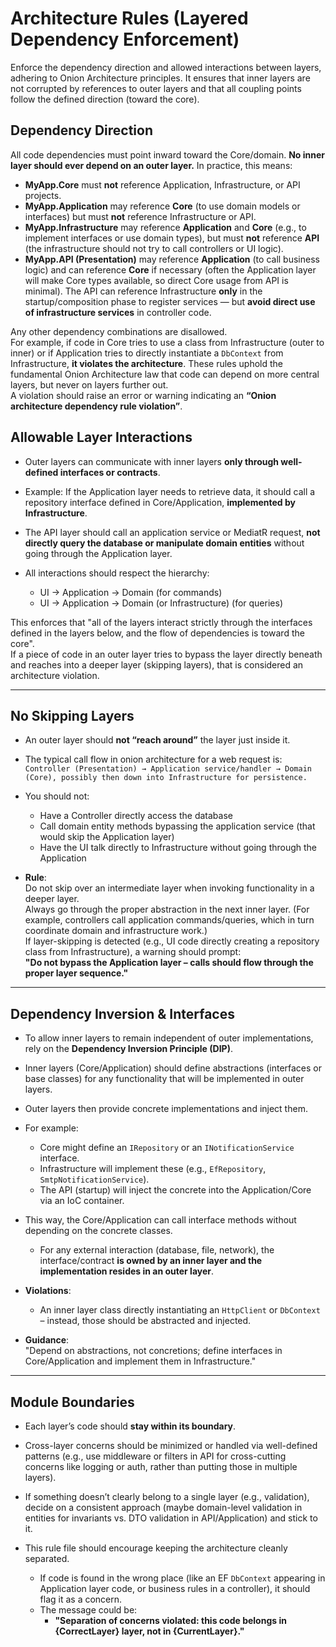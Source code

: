 # Architecture Rules (Layered Dependency Enforcement)

Enforce the dependency direction and allowed interactions between layers, adhering to Onion Architecture principles. It ensures that inner layers are not corrupted by references to outer layers and that all coupling points follow the defined direction (toward the core).

## Dependency Direction

All code dependencies must point inward toward the Core/domain. **No inner layer should ever depend on an outer layer.** In practice, this means:

- **MyApp.Core** must **not** reference Application, Infrastructure, or API projects.
- **MyApp.Application** may reference **Core** (to use domain models or interfaces) but must **not** reference Infrastructure or API.
- **MyApp.Infrastructure** may reference **Application** and **Core** (e.g., to implement interfaces or use domain types), but must **not** reference **API** (the infrastructure should not try to call controllers or UI logic).
- **MyApp.API (Presentation)** may reference **Application** (to call business logic) and can reference **Core** if necessary (often the Application layer will make Core types available, so direct Core usage from API is minimal). The API can reference Infrastructure **only** in the startup/composition phase to register services — but **avoid direct use of infrastructure services** in controller code.

Any other dependency combinations are disallowed.  
For example, if code in Core tries to use a class from Infrastructure (outer to inner) or if Application tries to directly instantiate a `DbContext` from Infrastructure, **it violates the architecture**. These rules uphold the fundamental Onion Architecture law that code can depend on more central layers, but never on layers further out.  
A violation should raise an error or warning indicating an **“Onion architecture dependency rule violation”**.


## Allowable Layer Interactions

- Outer layers can communicate with inner layers **only through well-defined interfaces or contracts**.
- Example: If the Application layer needs to retrieve data, it should call a repository interface defined in Core/Application, **implemented by Infrastructure**.
- The API layer should call an application service or MediatR request, **not directly query the database or manipulate domain entities** without going through the Application layer.
- All interactions should respect the hierarchy:

  - UI → Application → Domain (for commands)  
  - UI → Application → Domain (or Infrastructure) (for queries)

This enforces that "all of the layers interact strictly through the interfaces defined in the layers below, and the flow of dependencies is toward the core".  
If a piece of code in an outer layer tries to bypass the layer directly beneath and reaches into a deeper layer (skipping layers), that is considered an architecture violation.

---

## No Skipping Layers

- An outer layer should **not “reach around”** the layer just inside it.
- The typical call flow in onion architecture for a web request is:  
  `Controller (Presentation) → Application service/handler → Domain (Core), possibly then down into Infrastructure for persistence.`

- You should not:
  - Have a Controller directly access the database
  - Call domain entity methods bypassing the application service (that would skip the Application layer)
  - Have the UI talk directly to Infrastructure without going through the Application

- **Rule**:  
  Do not skip over an intermediate layer when invoking functionality in a deeper layer.  
  Always go through the proper abstraction in the next inner layer. (For example, controllers call application commands/queries, which in turn coordinate domain and infrastructure work.)  
  If layer-skipping is detected (e.g., UI code directly creating a repository class from Infrastructure), a warning should prompt:  
  **"Do not bypass the Application layer – calls should flow through the proper layer sequence."**

---

## Dependency Inversion & Interfaces

- To allow inner layers to remain independent of outer implementations, rely on the **Dependency Inversion Principle (DIP)**.
- Inner layers (Core/Application) should define abstractions (interfaces or base classes) for any functionality that will be implemented in outer layers.
- Outer layers then provide concrete implementations and inject them.
- For example:
  - Core might define an `IRepository` or an `INotificationService` interface.
  - Infrastructure will implement these (e.g., `EfRepository`, `SmtpNotificationService`).
  - The API (startup) will inject the concrete into the Application/Core via an IoC container.

- This way, the Core/Application can call interface methods without depending on the concrete classes.

  - For any external interaction (database, file, network), the interface/contract **is owned by an inner layer and the implementation resides in an outer layer**.

- **Violations**:
  - An inner layer class directly instantiating an `HttpClient` or `DbContext` – instead, those should be abstracted and injected.

- **Guidance**:  
  "Depend on abstractions, not concretions; define interfaces in Core/Application and implement them in Infrastructure."

---

## Module Boundaries

- Each layer’s code should **stay within its boundary**.
- Cross-layer concerns should be minimized or handled via well-defined patterns (e.g., use middleware or filters in API for cross-cutting concerns like logging or auth, rather than putting those in multiple layers).
- If something doesn’t clearly belong to a single layer (e.g., validation), decide on a consistent approach (maybe domain-level validation in entities for invariants vs. DTO validation in API/Application) and stick to it.

- This rule file should encourage keeping the architecture cleanly separated.
  - If code is found in the wrong place (like an EF `DbContext` appearing in Application layer code, or business rules in a controller), it should flag it as a concern.
  - The message could be:
    - **"Separation of concerns violated: this code belongs in {CorrectLayer} layer, not in {CurrentLayer}."**